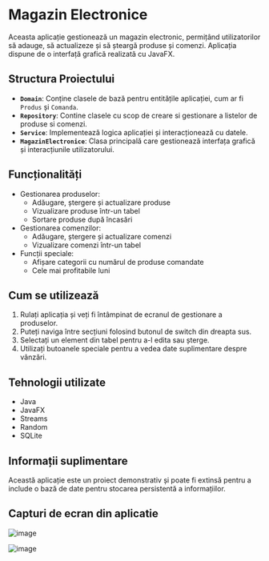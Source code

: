 # Magazin Electronice

Aceasta aplicație gestionează un magazin electronic, permițând utilizatorilor să adauge, să actualizeze și să șteargă produse și comenzi. Aplicația dispune de o interfață grafică realizată cu JavaFX.

## Structura Proiectului

- **`Domain`**: Conține clasele de bază pentru entitățile aplicației, cum ar fi `Produs` și `Comanda`.
- **`Repository`**: Contine clasele cu scop de creare si gestionare a listelor de produse si comenzi.
- **`Service`**: Implementează logica aplicației și interacționează cu datele.
- **`MagazinElectronice`**: Clasa principală care gestionează interfața grafică și interacțiunile utilizatorului.

## Funcționalități

- Gestionarea produselor: 
  - Adăugare, ștergere și actualizare produse
  - Vizualizare produse într-un tabel
  - Sortare produse după încasări
- Gestionarea comenzilor:
  - Adăugare, ștergere și actualizare comenzi
  - Vizualizare comenzi într-un tabel
- Funcții speciale:
  - Afișare categorii cu numărul de produse comandate
  - Cele mai profitabile luni

## Cum se utilizează

1. Rulați aplicația și veți fi întâmpinat de ecranul de gestionare a produselor.
2. Puteți naviga între secțiuni folosind butonul de switch din dreapta sus.
3. Selectați un element din tabel pentru a-l edita sau șterge.
4. Utilizați butoanele speciale pentru a vedea date suplimentare despre vânzări.

## Tehnologii utilizate

- Java
- JavaFX
- Streams
- Random
- SQLite

## Informații suplimentare

Această aplicație este un proiect demonstrativ și poate fi extinsă pentru a include o bază de date pentru stocarea persistentă a informațiilor.

## Capturi de ecran din aplicatie

![image](https://github.com/user-attachments/assets/7500129b-8399-41f6-ac73-83ee9c41fb1b)

![image](https://github.com/user-attachments/assets/a35ee491-fddb-4cb3-85c8-763cc04dfbc8)




